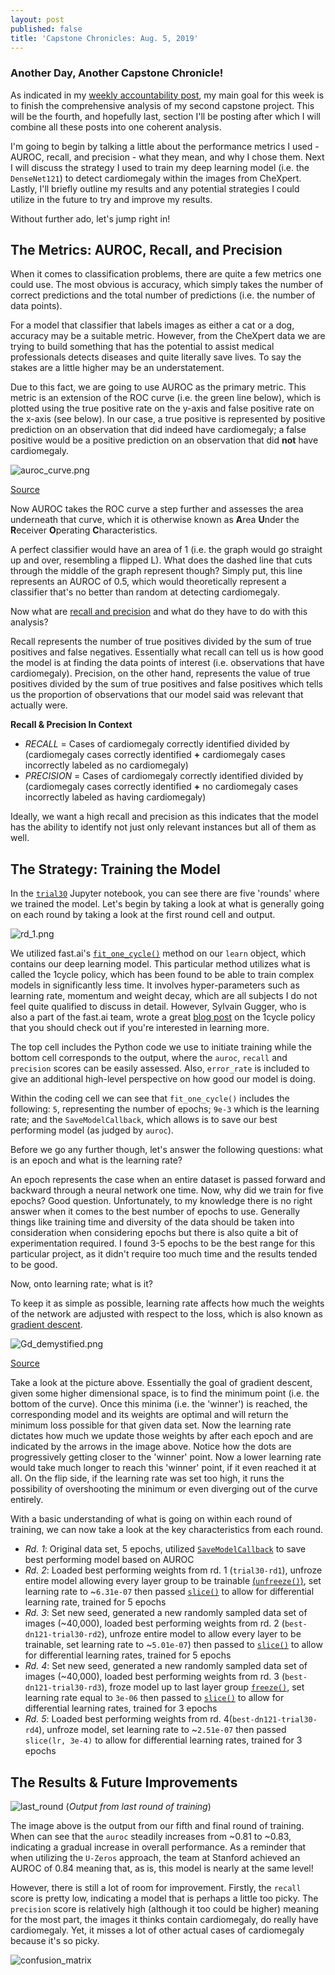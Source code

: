 ```yaml
---
layout: post
published: false
title: 'Capstone Chronicles: Aug. 5, 2019'
---
```

### Another Day, Another Capstone Chronicle!

As indicated in my [weekly accountability post](https://jearny58.github.io/2019-08-04-staying-accountable-week-of-aug-4th/), my main goal for this week is to finish the comprehensive analysis of my second capstone project. This will be the fourth, and hopefully last, section I'll be posting after which I will combine all these posts into one coherent analysis. 

I'm going to begin by talking a little about the performance metrics I used - AUROC, recall, and precision - what they mean, and why I chose them. Next I will discuss the strategy I used to train my deep learning model (i.e. the `DenseNet121`) to detect cardiomegaly within the images from CheXpert. Lastly, I'll briefly outline my results and any potential strategies I could utilize in the future  to try and improve my results.

Without further ado, let's jump right in!

## The Metrics: AUROC, Recall, and Precision

When it comes to classification problems, there are quite a few metrics one could use. The most obvious is accuracy, which simply takes the number of correct predictions and the total number of predictions (i.e. the number of data points). 

For a model that classifier that labels images as either a cat or a dog, accuracy may be a suitable metric. However, from the CheXpert data we are trying to build something that has the potential to assist medical professionals detects diseases and quite literally save lives. To say the stakes are a little higher may be an understatement. 

Due to this fact, we are going to use AUROC as the primary metric. This metric is an extension of the ROC curve (i.e. the green line below), which is plotted using the true positive rate on the y-axis and false positive rate on the x-axis (see below). In our case, a true positive is represented by positive prediction on an observation that did indeed have cardiomegaly; a false positive would be a positive prediction on an observation that did __not__ have cardiomegaly. 

![auroc_curve.png](/img/auroc_curve.png)

[Source](https://towardsdatascience.com/understanding-auc-roc-curve-68b2303cc9c5)

Now AUROC takes the ROC curve a step further and assesses the area underneath that curve, which it is otherwise known as **A**rea **U**nder the **R**eceiver **O**perating **C**haracteristics. 

A perfect classifier would have an area of 1 (i.e. the graph would go straight up and over, resembling a flipped L). What does the dashed line that cuts through the middle of the graph represent though? Simply put, this line represents an AUROC of 0.5, which would theoretically represent a classifier that's no better than random at detecting cardiomegaly. 

Now what are [recall and precision](https://scikit-learn.org/stable/auto_examples/model_selection/plot_precision_recall.html) and what do they have to do with this analysis? 

Recall represents the number of true positives divided by the sum of true positives and false negatives. Essentially what recall can tell us is how good the model is at finding the data points of interest (i.e. observations that have cardiomegaly). Precision, on the other hand, represents the value of true positives divided by the sum of true positives and false positives which tells us the proportion of observations that our model said was relevant that actually were. 

__Recall & Precision In Context__

- _RECALL_ = Cases of cardiomegaly correctly identified divided by (cardiomegaly cases correctly identified __+__ cardiomegaly cases incorrectly labeled as no cardiomegaly)
- _PRECISION_ = Cases of cardiomegaly correctly identified divided by (cardiomegaly cases correctly identified __+__ no cardiomegaly cases incorrectly labeled as having cardiomegaly)

Ideally, we want a high recall and precision as this indicates that the model has the ability to identify not just only relevant instances but all of them as well. 

## The Strategy: Training the Model

In the [`trial30`](https://github.com/Jearny58/Springboard-DS-Portfolio/blob/master/capstone_2/trial30.ipynb) Jupyter notebook, you can see there are five 'rounds' where we trained the model. Let's begin by taking a look at what is generally going on each round by taking a look at the first round cell and output. 

![rd_1.png](/img/rd_1.png)

We utilized fast.ai's [`fit_one_cycle()`](https://docs.fast.ai/train.html#fit_one_cycle) method on our `learn` object, which contains our deep learning model. This particular method utilizes what is called the 1cycle policy, which has been found to be able to train complex models in significantly less time. It involves hyper-parameters such as learning rate, momentum and weight decay, which are all subjects I do not feel quite qualified to discuss in detail. However, Sylvain Gugger, who is also a part of the fast.ai team, wrote a great [blog post](https://sgugger.github.io/the-1cycle-policy.html) on the 1cycle policy that you should check out if you're interested in learning more. 

The top cell includes the Python code we use to initiate training while the bottom cell corresponds to the output, where the `auroc`, `recall` and `precision` scores can be easily assessed. Also, `error_rate` is included to give an additional high-level perspective on how good our model is doing.

Within the coding cell we can see that `fit_one_cycle()` includes the following: `5`, representing the number of epochs; `9e-3` which is the learning rate; and the `SaveModelCallback`, which allows is to save our best performing model (as judged by `auroc`). 

Before we go any further though, let's answer the following questions: what is an epoch and what is the learning rate? 

An epoch represents the case when an entire dataset is passed forward and backward through a neural network one time. Now, why did we train for five epochs? Good question. Unfortunately, to my knowledge there is no right answer when it comes to the best number of epochs to use. Generally things like training time and diversity of the data should be taken into consideration when considering epochs but there is also quite a bit of experimentation required. I found 3-5 epochs to be the best range for this particular project, as it didn't require too much time and the results tended to be good. 

Now, onto learning rate; what is it? 

To keep it as simple as possible, learning rate affects how much the weights of the network are adjusted with respect to the loss, which is also known as [gradient descent](http://wiki.fast.ai/index.php/Gradient_Descent). 

![Gd_demystified.png](/img/Gd_demystified.png)

[Source](http://wiki.fast.ai/index.php/Gradient_Descent)

Take a look at the picture above. Essentially the goal of gradient descent, given some higher dimensional space, is to find the minimum point (i.e. the bottom of the curve). Once this minima (i.e. the 'winner') is reached, the corresponding model and its weights are optimal and will return the minimum loss possible for that given data set. Now the learning rate dictates how much we update those weights by after each epoch and are indicated by the arrows in the image above. Notice how the dots are progressively getting closer to the 'winner' point. Now a lower learning rate would take much longer to reach this 'winner' point, if it even reached it at all. On the flip side, if the learning rate was set too high, it runs the possibility of overshooting the minimum or even diverging out of the curve entirely. 

With a basic understanding of what is going on within each round of training, we can now take a look at the key characteristics from each round. 

- _Rd. 1_: Original data set, 5 epochs, utilized [`SaveModelCallback`](https://docs.fast.ai/callbacks.html#SaveModelCallback) to save best performing model based on AUROC
- _Rd. 2_: Loaded best performing weights from rd. 1 (`trial30-rd1`), unfroze entire model allowing every layer group to be trainable [(`unfreeze()`)](https://docs.fast.ai/basic_train.html#Learner.unfreeze), set learning rate to ~`6.31e-07` then passed [`slice()`](https://docs.fast.ai/basic_train.html#Learner.lr_range) to allow for differential learning rate, trained for 5 epochs
- _Rd. 3_: Set new seed, generated a new randomly sampled data set of images (~40,000), loaded best performing weights from rd. 2 (`best-dn121-trial30-rd2`), unfroze entire model to allow every layer to be trainable, set learning rate to ~`5.01e-07`) then passed to [`slice()`](https://docs.fast.ai/basic_train.html#Learner.lr_range) to allow for differential learning rates, trained for 5 epochs
- _Rd. 4_: Set new seed, generated a new randomly sampled data set of images (~40,000), loaded best performing weights from rd. 3 (`best-dn121-trial30-rd3`), froze model up to last layer group [`freeze()`](https://docs.fast.ai/basic_train.html#Learner.freeze), set learning rate equal to `3e-06` then passed to [`slice()`](https://docs.fast.ai/basic_train.html#Learner.lr_range) to allow for differential learning rates, trained for 3 epochs
- _Rd. 5_: Loaded best performing weights from rd. 4(`best-dn121-trial30-rd4`), unfroze model, set learning rate to ~`2.51e-07` then passed `slice(lr, 3e-4)` to allow for differential learning rates, trained for 3 epochs

## The Results & Future Improvements

![last_round](/img/last_round.png)
(_Output from last round of training_)

The image above is the output from our fifth and final round of training. When can see that the `auroc` steadily increases from ~0.81 to ~0.83, indicating a gradual increase in overall performance. As a reminder that when utilizing the `U-Zeros` approach, the team at Stanford achieved an AUROC of 0.84 meaning that, as is, this model is nearly at the same level! 

However, there is still a lot of room for improvement. Firstly, the `recall` score is pretty low,  indicating a model that is perhaps a little too picky. The `precision` score is relatively high (although it too could be higher) meaning for the most part, the images it thinks contain cardiomegaly, do really have cardiomegaly. Yet, it misses a lot of other actual cases of cardiomegaly because it's so picky. 

![confusion_matrix](/img/confusion_matrix.png)